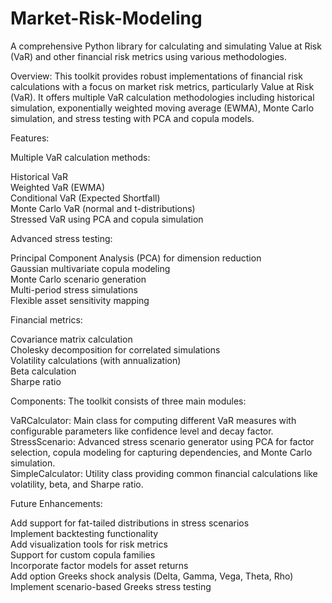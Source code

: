 # Market-Risk-Modeling
A comprehensive Python library for calculating and simulating Value at Risk (VaR) and other financial risk metrics using various methodologies.

Overview:
This toolkit provides robust implementations of financial risk calculations with a focus on market risk metrics, particularly Value at Risk (VaR). It offers multiple VaR calculation methodologies including historical simulation, exponentially weighted moving average (EWMA), Monte Carlo simulation, and stress testing with PCA and copula models.

Features:

Multiple VaR calculation methods:

Historical VaR  
Weighted VaR (EWMA)  
Conditional VaR (Expected Shortfall)  
Monte Carlo VaR (normal and t-distributions)  
Stressed VaR using PCA and copula simulation


Advanced stress testing:

Principal Component Analysis (PCA) for dimension reduction  
Gaussian multivariate copula modeling  
Monte Carlo scenario generation  
Multi-period stress simulations  
Flexible asset sensitivity mapping


Financial metrics:

Covariance matrix calculation  
Cholesky decomposition for correlated simulations  
Volatility calculations (with annualization)  
Beta calculation  
Sharpe ratio  


Components:
The toolkit consists of three main modules:

VaRCalculator: Main class for computing different VaR measures with configurable parameters like confidence level and decay factor.  
StressScenario: Advanced stress scenario generator using PCA for factor selection, copula modeling for capturing dependencies, and Monte Carlo simulation.  
SimpleCalculator: Utility class providing common financial calculations like volatility, beta, and Sharpe ratio.


Future Enhancements:

Add support for fat-tailed distributions in stress scenarios  
Implement backtesting functionality  
Add visualization tools for risk metrics  
Support for custom copula families  
Incorporate factor models for asset returns  
Add option Greeks shock analysis (Delta, Gamma, Vega, Theta, Rho)  
Implement scenario-based Greeks stress testing

